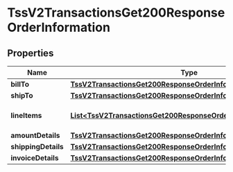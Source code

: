 
# TssV2TransactionsGet200ResponseOrderInformation

## Properties
Name | Type | Description | Notes
------------ | ------------- | ------------- | -------------
**billTo** | [**TssV2TransactionsGet200ResponseOrderInformationBillTo**](TssV2TransactionsGet200ResponseOrderInformationBillTo.md) |  |  [optional]
**shipTo** | [**TssV2TransactionsGet200ResponseOrderInformationShipTo**](TssV2TransactionsGet200ResponseOrderInformationShipTo.md) |  |  [optional]
**lineItems** | [**List&lt;TssV2TransactionsGet200ResponseOrderInformationLineItems&gt;**](TssV2TransactionsGet200ResponseOrderInformationLineItems.md) | Transaction Line Item data. |  [optional]
**amountDetails** | [**TssV2TransactionsGet200ResponseOrderInformationAmountDetails**](TssV2TransactionsGet200ResponseOrderInformationAmountDetails.md) |  |  [optional]
**shippingDetails** | [**TssV2TransactionsGet200ResponseOrderInformationShippingDetails**](TssV2TransactionsGet200ResponseOrderInformationShippingDetails.md) |  |  [optional]
**invoiceDetails** | [**TssV2TransactionsGet200ResponseOrderInformationInvoiceDetails**](TssV2TransactionsGet200ResponseOrderInformationInvoiceDetails.md) |  |  [optional]



